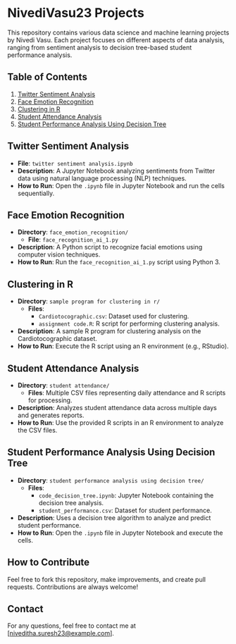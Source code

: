 # NivediVasu23 Projects

This repository contains various data science and machine learning projects by Nivedi Vasu. Each project focuses on different aspects of data analysis, ranging from sentiment analysis to decision tree-based student performance analysis.

## Table of Contents

1. [Twitter Sentiment Analysis](#twitter-sentiment-analysis)
2. [Face Emotion Recognition](#face-emotion-recognition)
3. [Clustering in R](#clustering-in-r)
4. [Student Attendance Analysis](#student-attendance-analysis)
5. [Student Performance Analysis Using Decision Tree](#student-performance-analysis-using-decision-tree)

## Twitter Sentiment Analysis

- **File**: `twitter sentiment analysis.ipynb`
- **Description**: A Jupyter Notebook analyzing sentiments from Twitter data using natural language processing (NLP) techniques.
- **How to Run**: Open the `.ipynb` file in Jupyter Notebook and run the cells sequentially.

## Face Emotion Recognition

- **Directory**: `face_emotion_recognition/`
    - **File**: `face_recognition_ai_1.py`
- **Description**: A Python script to recognize facial emotions using computer vision techniques.
- **How to Run**: Run the `face_recognition_ai_1.py` script using Python 3.

## Clustering in R

- **Directory**: `sample program for clustering in r/`
    - **Files**:
        - `Cardiotocographic.csv`: Dataset used for clustering.
        - `assignment code.R`: R script for performing clustering analysis.
- **Description**: A sample R program for clustering analysis on the Cardiotocographic dataset.
- **How to Run**: Execute the R script using an R environment (e.g., RStudio).

## Student Attendance Analysis

- **Directory**: `student attendance/`
    - **Files**: Multiple CSV files representing daily attendance and R scripts for processing.
- **Description**: Analyzes student attendance data across multiple days and generates reports.
- **How to Run**: Use the provided R scripts in an R environment to analyze the CSV files.

## Student Performance Analysis Using Decision Tree

- **Directory**: `student performance analysis using decision tree/`
    - **Files**:
        - `code_decision_tree.ipynb`: Jupyter Notebook containing the decision tree analysis.
        - `student_performance.csv`: Dataset for student performance.
- **Description**: Uses a decision tree algorithm to analyze and predict student performance.
- **How to Run**: Open the `.ipynb` file in Jupyter Notebook and execute the cells.

## How to Contribute

Feel free to fork this repository, make improvements, and create pull requests. Contributions are always welcome!



## Contact

For any questions, feel free to contact me at [niveditha.suresh23@example.com].
